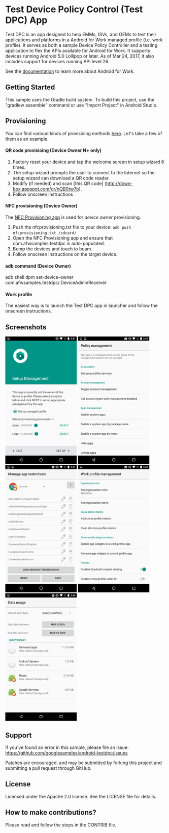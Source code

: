 Test Device Policy Control (Test DPC) App
=========================================

Test DPC is an app designed to help EMMs, ISVs, and OEMs to test their applications and platforms in a Android for Work managed profile (i.e. work profile). It serves as both a sample Device Policy Controller and a testing application to flex the APIs available for Android for Work. It supports devices running Android 5.0 Lollipop or later. As of Mar 24, 2017, it also includes support for devices running API level 26.

See the [documentation](https://developer.android.com/work/index.html) to learn more about Android for Work.

Getting Started
---------------

This sample uses the Gradle build system. To build this project, use the "gradlew assemble" command or use "Import Project" in Android Studio.

Provisioning
------------

You can find varioud kinds of provisioing methods [here](https://developers.google.com/android/work/prov-devices#Key_provisioning_differences_across_android_releases). Let's take a few of them as an example.

#### QR code provisioing (Device Owner N+ only) ####
1. Factory reset your device and tap the welcome screen in setup wizard 6 times.
2. The setup wizard prompts the user to connect to the Internet so the setup wizard can download a QR code reader.
3. Modify (if needed) and scan [this QR code] (http://down-box.appspot.com/qr/nQB0tw7b).
4. Follow onscreen instructions

#### NFC provisioning (Device Owner) ####
The [NFC Provisioning app](https://github.com/googlesamples/android-NfcProvisioning) is used for *device owner* provisioning.
1. Push the nfcprovisioning.txt file to your device:
`adb push nfcprovisioning.txt /sdcard/`
2. Open the NFC Provisioning app and ensure that com.afwsamples.testdpc is auto-populated.
3. Bump the devices and touch to beam.
4. Follow onscreen instructions on the target device.

#### adb command (Device Owner) ####
adb shell dpm set-device-owner com.afwsamples.testdpc/.DeviceAdminReceiver

#### Work profile ####
The easiest way is to launch the Test DPC app in launcher and follow the onscreen instructions.

Screenshots
------------

<img src="doc/setup.png" height="400" alt="Setup" title="Setup screen"/>
<img src="doc/policy_management.png" height="400" alt="Policy Management" title="Home screen once the profile is setup" />
<img src="doc/manage_app_restrictions.png" height="400" alt="Manage App Restrictions" title="Manage restrictions for apps in the work profile" />
<img src="doc/work_profile_management.png" height="400" alt="Work Profile Management" title="Manage policies specific to the work profile" />
<img src="doc/network_data_usage_stats.png" height="400" alt="Network Data Usage Stats" title="Analyze data usage for specific work apps or the entire profile" />

Support
-------

If you've found an error in this sample, please file an issue:
https://github.com/googlesamples/android-testdpc/issues

Patches are encouraged, and may be submitted by forking this project and submitting a pull request through GitHub.

License
-------

Licensed under the Apache 2.0 license. See the LICENSE file for details.

How to make contributions?
--------------------------

Please read and follow the steps in the CONTRIB file.
